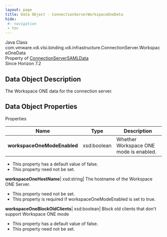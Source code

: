 ```yaml
---
layout: page
title: Data Object - ConnectionServerWorkspaceOneData
hide:
 #- navigation
 - toc
---
```






Java Class
    com.vmware.vdi.vlsi.binding.vdi.infrastructure.ConnectionServer.WorkspaceOneData  
Property of
     [ConnectionServerSAMLData](vdi.infrastructure.ConnectionServer.SAMLData.md#field_detail)  
Since 
    Horizon 7.2

## Data Object Description 

The Workspace ONE data for the connection server. 

## Data Object Properties

Properties

Name |  Type |  Description   
---|---|---  
**workspaceOneModeEnabled**|  xsd:boolean|  Whether Workspace ONE mode is enabled.   


  * This property has a default value of false.
 * This property need not be set.

  
**workspaceOneHostName**|  xsd:string|  The hostname of the Workspace ONE Server.   


 * This property need not be set.
  * This property is required if workspaceOneModeEnabled is set to true.

  
**workspaceOneBlockOldClients**|  xsd:boolean|  Block old clients that don't support Workspace ONE mode   


  * This property has a default value of false.
 * This property need not be set.

  
  

  

